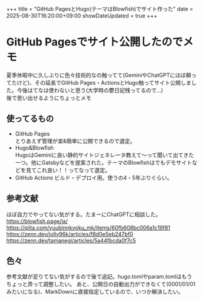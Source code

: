 +++
title = "GitHub PagesとHugo(テーマはBlowfish)でサイト作った"
date = 2025-08-30T16:20:00+09:00
showDateUpdated = true
+++

# GitHub Pagesでサイト公開したのでメモ
夏季休暇中に久しぶりに色々技術的なの触ってて(GeminiやChatGPTにほぼ頼ってたけど)、その延長でGitHub Pages・ActionsとHugo触ってサイト公開しました。今後はてなは使わないと思う(大学時の鬱日記残ってるので...)  
後で思い出せるようにちょっとメモ  

## 使ってるもの  
- GitHub Pages  
とりあえず管理が楽&簡単に公開できるので選定。  
- Hugo&Blowfish  
HugoはGeminiに良い静的サイトジェネレータ教えて〜って聞いて出てきた一つ。他にGatsbyなどを提案された。テーマのBlowfishはでもデモサイトなどを見てこれ良い！！ってなって選定。  
- GitHub Actions
ビルド・デプロイ用。使うの4・5年ぶりぐらい。

## 参考文献
ほぼ自力でやってない気がする。たまーにChatGPTに相談した。
https://blowfish.page/ja/  
https://qiita.com/yuubinnkyoku_mk/items/60fb608bc006a1c19f81  
https://zenn.dev/jolly96k/articles/f8d0e5eb247bf0  
https://zenn.dev/tamanegi/articles/5a44fbcda0f7c5  

## 色々
参考文献が足りてない気がするので後で追記。hugo.tomlやparam.tomlはもうちょっと弄って調整したい。  あと、公開日の自動出力ができなくて(0001/01/01みたいになる)、MarkDownに直接指定しているので、いつか解決したい。
